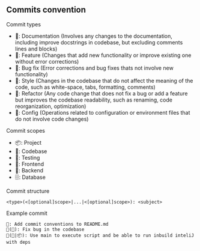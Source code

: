 ## Commits convention
Commit types

- 📃: Documentation (Involves any changes to the documentation, including improve docstrings in codebase, but excluding comments lines and blocks)
- 🌟: Feature (Changes that add new functionality or improve existing one without error corrections)
- 🐞: Bug fix (Error corrections and bug fixes thats not involve new functionality)
- 🎨: Style (Changes in the codebase that do not affect the meaning of the code, such as white-space, tabs, formatting, comments)
- 🔁: Refactor (Any code change that does not fix a bug or add a feature but improves the codebase readability, such as renaming, code reorganization, optimization) 
- 🔧: Config (Operations related to configuration or environment files that do not involve code changes)

Commit scopes

- 📦: Project
- 🧩: Codebase
- 🧐: Testing
- 🔮: Frontend
- 📡: Backend
- 🗄️: Database

Commit structure

```
<type>(<[optional]scope>|...|<[optional]scope>): <subject>
```

Example commit

```
📃: Add commit conventions to README.md
🐞(🧩): Fix bug in the codebase
🔁(🧩|📦): Use main to execute script and be able to run inbuild inteliJ with deps
```
